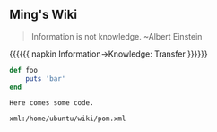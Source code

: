 ## Ming's Wiki

>Information is not knowledge. ~Albert Einstein

{{{{{{ napkin
    Information->Knowledge: Transfer
}}}}}}

```ruby
def foo
    puts 'bar'
end
```
~~~~~~~~
Here comes some code.
~~~~~~~~
```xml:/home/ubuntu/wiki/pom.xml```